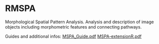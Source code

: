 # RMSPA

Morphological Spatial Pattern Analysis. Analysis and description of image objects including morphometric features and connecting pathways.

Guides and additional infos:
[MSPA_Guide.pdf](/www/MSPA_Guide.pdf)
[MSPA-extensionR.pdf](/www/MSPA-extensionR.pdf)
